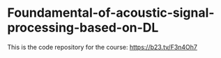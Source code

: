 # Foundamental-of-acoustic-signal-processing-based-on-DL
This is the code repository for the course: https://b23.tv/F3n4Oh7
